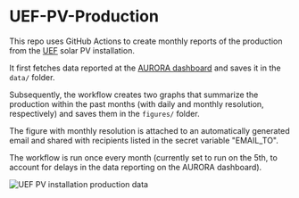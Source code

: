# UEF-PV-Production

This repo uses GitHub Actions to create monthly reports of the production from the [UEF](https://www.uef.dk/home) solar PV installation. 

It first fetches data reported at the [AURORA dashboard](https://dashboard.aurora-h2020.eu/en-GB/pv-data?site=DK01&month=2025-06) and saves it in the `data/` folder.

Subsequently, the workflow creates two graphs that summarize the production within the past months (with daily and monthly resolution, respectively) and saves them in the `figures/` folder.

The figure with monthly resolution is attached to an automatically generated email and shared with recipients listed in the secret variable "EMAIL_TO".

The workflow is run once every month (currently set to run on the 5th, to account for delays in the data reporting on the AURORA dashboard).

![UEF PV installation production data](/figures/monthly_production_2025-07.png)

